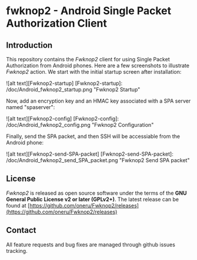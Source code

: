 # fwknop2 - Android Single Packet Authorization Client

## Introduction
This repository contains the *Fwknop2* client for using Single Packet
Authorization from Android phones. Here are a few screenshots to illustrate
*Fwknop2* action. We start with the initial startup screen after installation:

![alt text][Fwknop2-startup]
[Fwknop2-startup]: /doc/Android_fwknop2_startup.png "Fwknop2 Startup"

Now, add an encryption key and an HMAC key associated with a SPA server named
"spaserver":

![alt text][Fwknop2-config]
[Fwknop2-config]: /doc/Android_fwknop2_config.png "Fwknop2 Configuration"

Finally, send the SPA packet, and then SSH will be accessiable from the Android
phone:

![alt text][Fwknop2-send-SPA-packet]
[Fwknop2-send-SPA-packet]: /doc/Android_fwknop2_send_SPA_packet.png "Fwknop2 Send SPA packet"

## License
*Fwknop2* is released as open source software under the terms of
the **GNU General Public License v2 or later (GPLv2+)**. The latest release can be found
at [https://github.com/oneru/Fwknop2/releases](https://github.com/oneru/Fwknop2/releases)

## Contact
All feature requests and bug fixes are managed through github issues tracking.
